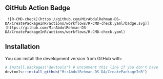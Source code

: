 ## GitHub Action Badge

     ![R-CMD-check](https://github.com/MirAbdulRehman-DS-DA/CreatePackageInR/actions/workflows/R-CMD-check.yaml/badge.svg)](https://github.com/MirAbdulRehman-DS-DA/CreatePackageInR/actions/workflows/R-CMD-check.yaml)


## Installation

You can install the development version from GitHub with:

```R
# install.packages("devtools") # Uncomment this line if you don't have devtools installed
devtools::install_github("MirAbdulRehman-DS-DA/CreatePackageInR")

